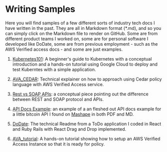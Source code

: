 # Writing Samples

Here you will find samples of a few different sorts of industry tech docs I have written in the past. They are all in Markdown format (*.md), and so you can simply click on the Markdown file to render on GitHub. Some are from different product teams I worked on, some are for personal software I developed like DoDate, some are from previous employment - such as the AWS Verified access docs - and some are just examples.

1. [Kubernetes101](https://github.com/jpe442/writing_samples/tree/main/kube101/kube101.md): A beginner's guide to Kubernetes with a conceptual introduction and a hands-on tutorial using Google Cloud to deploy and test Kuberntes with a simple application.

1. [AVA_CEDAR](https://github.com/jpe442/writing_samples/tree/main/AVA_CEDAR): Technical explainer on how to approach using Cedar policy language with AWS Verified Access service.

1. [Rest vs SOAP APIs](https://github.com/jpe442/writing_samples/tree/main/REST_vs_SOAP_conceptual): a conceptual piece pointing out the difference between REST and SOAP protocol and APIs.

1. [API Docs Example](https://github.com/jpe442/writing_samples/blob/main/API_docs_example/JPEBitcointySampleAPIdoc.pdf): an example of a an fleshed out API docs example for a little bitcoin API I found on [Mashape](https://www.programmableweb.com/api/mashape) in both PDF and MD.

1. [DoDate](https://github.com/jpe442/writing_samples/blob/main/DoDate_readme/dodate.md): The technical Readme from a ToDo application I coded in React and Ruby Rails with React Drag and Drop implemented.

1. [AVA_tutorial](https://github.com/jpe442/writing_samples/tree/main/AVA_tutorial): A hands-on tutorial showing how to setup an AWS Verified Access Instance so that it is ready for policy.

